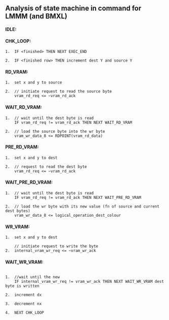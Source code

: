 ## Analysis of state machine in command for LMMM (and BMXL)

#### IDLE:

#### CHK_LOOP:

```
1.  IF <finished> THEN NEXT EXEC_END

2.  IF <finished row> THEN increment dest Y and source Y
```

#### RD_VRAM:

```
1.  set x and y to source

2.  // initiate request to read the source byte
    vram_rd_req <= ~vram_rd_ack
```

#### WAIT_RD_VRAM:

```
1.  // wait until the dest byte is read
    IF vram_rd_req != vram_rd_ack THEN NEXT WAIT_RD_VRAM

2.  // load the source byte into the wr byte
    vram_wr_data_8 <= RDPOINT(vram_rd_data)
```

#### PRE_RD_VRAM:

```
1.  set x and y to dest

2.  // request to read the dest byte
    vram_rd_req <= ~vram_rd_ack
```

#### WAIT_PRE_RD_VRAM:

```
1.  // wait until the dest byte is read
    IF vram_rd_req != vram_rd_ack THEN NEXT WAIT_PRE_RD_VRAM

2.  // load the wr byte with its new value (fn of source and current dest bytes)
    vram_wr_data_8 <= logical_operation_dest_colour
```

#### WR_VRAM:

```
1.  set x and y to dest

    // initiate request to write the byte
2.  internal_vram_wr_req <= ~vram_wr_ack
```

#### WAIT_WR_VRAM:

```

1.  //wait until the new
    IF internal_vram_wr_req != vram_wr_ack THEN NEXT WAIT_WR_VRAM dest byte is written

2.  increment dx

3.  decrement nx

4.  NEXT CHK_LOOP
```

